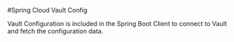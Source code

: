 #Spring Cloud Vault Config

Vault Configuration is included in the Spring Boot Client to connect to Vault and fetch the configuration data. 